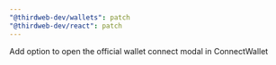 ```yaml
---
"@thirdweb-dev/wallets": patch
"@thirdweb-dev/react": patch
---
```


Add option to open the official wallet connect modal in ConnectWallet
